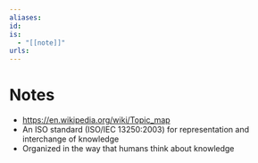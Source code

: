 ```yaml
---
aliases: 
id: 
is:
  - "[[note]]"
urls:
---
```

# Notes
- https://en.wikipedia.org/wiki/Topic_map
- An ISO standard (ISO/IEC 13250:2003) for representation and interchange of knowledge
- Organized in the way that humans think about knowledge
